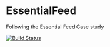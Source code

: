 # EssentialFeed
Following the Essential Feed Case study 

[![Build Status](https://app.travis-ci.com/jancy123/EssentialFeed.svg?branch=main)](https://app.travis-ci.com/jancy123/EssentialFeed)
